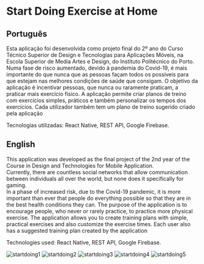 # Start Doing Exercise at Home

## Português
Esta aplicação foi desenvolvida como projeto final do 2º ano do Curso Técnico Superior de Design e Tecnologias para Aplicações Móveis, na Escola Superior de Media Artes e Design, do Instituto Politécnico do Porto.
Numa fase de risco aumentado, devido à pandemia do Covid-19, é mais importante do que nunca que as pessoas façam todos os possíveis para que estejam nas melhores condições de saúde que consigam.
O objetivo da aplicação é incentivar pessoas, que nunca ou raramente praticam, a praticar mais exercício físico.
A aplicação permite criar planos de treino com exercícios simples, práticos e também personalizar os tempos dos exercícios.
Cada utilizador também tem um plano de treino sugerido criado pela aplicação

Tecnologias utilizadas: React Native, REST API, Google Firebase.

## English
This application was developed as the final project of the 2nd year of the Course in Design and Technologies for Mobile Application.<br>
Currently, there are countless social networks that allow communication between individuals all over the world, but none does it specifically for gaming.<br>
In a phase of increased risk, due to the Covid-19 pandemic, it is more important than ever that people do everything possible so that they are in the best health conditions they can.
The purpose of the application is to encourage people, who never or rarely practice, to practice more physical exercise.
The application allows you to create training plans with simple, practical exercises and also customize the exercise times.
Each user also has a suggested training plan created by the application

Technologies used: React Native, REST API, Google Firebase.

![startdoing1](https://user-images.githubusercontent.com/56965774/107525131-6ea94280-6bae-11eb-903c-7d5ee38e89c2.png)
![startdoing2](https://user-images.githubusercontent.com/56965774/107525134-6f41d900-6bae-11eb-94f3-7ca1aab54785.png)
![startdoing3](https://user-images.githubusercontent.com/56965774/107525136-6f41d900-6bae-11eb-905a-d5fa371c651b.png)
![startdoing4](https://user-images.githubusercontent.com/56965774/107525138-6fda6f80-6bae-11eb-9800-80ff770edaad.png)
![startdoing5](https://user-images.githubusercontent.com/56965774/107525140-6fda6f80-6bae-11eb-8e1a-dffa9122a9ed.png)


